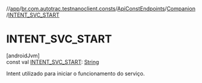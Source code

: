 //[app](../../../../index.md)/[br.com.autotrac.testnanoclient.consts](../../index.md)/[ApiConstEndpoints](../index.md)/[Companion](index.md)/[INTENT_SVC_START](-i-n-t-e-n-t_-s-v-c_-s-t-a-r-t.md)

# INTENT_SVC_START

[androidJvm]\
const val [INTENT_SVC_START](-i-n-t-e-n-t_-s-v-c_-s-t-a-r-t.md): [String](https://kotlinlang.org/api/latest/jvm/stdlib/kotlin/-string/index.html)

Intent utilizado para iniciar o funcionamento do serviço.

